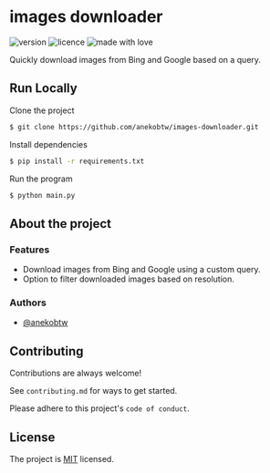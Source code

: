 # images downloader
![version](https://img.shields.io/badge/Project_version-1.1.0-blue)
![licence](https://img.shields.io/badge/License-MIT-green)
![made with love](https://img.shields.io/badge/Made_with-Love-red)

Quickly download images from Bing and Google based on a query. 

## Run Locally
Clone the project
```bash
$ git clone https://github.com/anekobtw/images-downloader.git
```

Install dependencies
```bash
$ pip install -r requirements.txt
```

Run the program

```bash
$ python main.py
```

## About the project
### Features
- Download images from Bing and Google using a custom query.
- Option to filter downloaded images based on resolution.

### Authors
- [@anekobtw](https://www.github.com/anekobtw) 

## Contributing
Contributions are always welcome!

See `contributing.md` for ways to get started.

Please adhere to this project's `code of conduct`.

## License
The project is [MIT](https://choosealicense.com/licenses/mit/) licensed.
